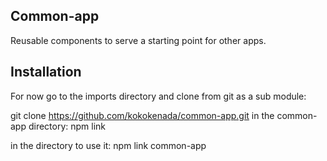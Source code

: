 ## Common-app
Reusable components to serve a starting point for other apps.  

## Installation
For now go to the imports directory and clone from git as a sub module:

git clone https://github.com/kokokenada/common-app.git
in the common-app directory:
    npm link
    
in the directory to use it:
    npm link common-app
 



